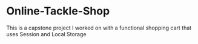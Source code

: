 # Online-Tackle-Shop

This is a capstone project I worked on with a functional shopping cart that uses Session and Local Storage
